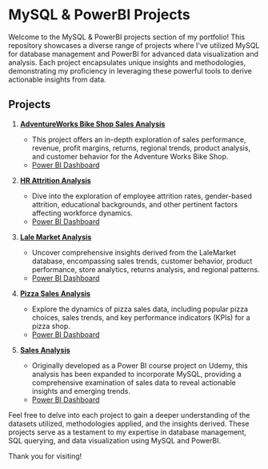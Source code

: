 # MySQL & PowerBI Projects

Welcome to the MySQL & PowerBI projects section of my portfolio! This repository showcases a diverse range of projects where I've utilized MySQL for database management and PowerBI for advanced data visualization and analysis. Each project encapsulates unique insights and methodologies, demonstrating my proficiency in leveraging these powerful tools to derive actionable insights from data.

## Projects

1. **[AdventureWorks Bike Shop Sales Analysis](https://github.com/orla01/Portfolio/tree/main/MySQL%26PowerBI_projects/AdventureWorks_Bike_Shop_Sales_Analysis)**
   - This project offers an in-depth exploration of sales performance, revenue, profit margins, returns, regional trends, product analysis, and customer behavior for the Adventure Works Bike Shop.
   - [Power BI Dashboard](https://app.powerbi.com/view?r=eyJrIjoiMzhlY2UxYjYtMTlkYy00YzU5LWEzYjctODRhYTQ1ODMyYTYzIiwidCI6IjdiNDAyNjYzLTc4ZGUtNGE1ZC1hYjMzLTI0YTkyMmI1YzQ2YSJ9)

3. **[HR Attrition Analysis](https://github.com/orla01/Portfolio/tree/main/MySQL%26PowerBI_projects/HR_Attrition_Analysis)**
   - Dive into the exploration of employee attrition rates, gender-based attrition, educational backgrounds, and other pertinent factors affecting workforce dynamics.
   - [Power BI Dashboard](https://app.powerbi.com/view?r=eyJrIjoiZGNhYzQwNjMtMWQ0YS00OTQ5LTgzNGYtNjRkZWViYjU3ODM1IiwidCI6IjdiNDAyNjYzLTc4ZGUtNGE1ZC1hYjMzLTI0YTkyMmI1YzQ2YSJ9)

4. **[Lale Market Analysis](https://github.com/orla01/Portfolio/tree/main/MySQL%26PowerBI_projects/Lale_Market_Analysis)**
   - Uncover comprehensive insights derived from the LaleMarket database, encompassing sales trends, customer behavior, product performance, store analytics, returns analysis, and regional patterns.
   - [Power BI Dashboard](https://app.powerbi.com/view?r=eyJrIjoiOGEyYmQ1YTktMzdjYS00ZmE5LTkwYWEtYmIxYjAyYTkwNzg3IiwidCI6IjdiNDAyNjYzLTc4ZGUtNGE1ZC1hYjMzLTI0YTkyMmI1YzQ2YSJ9)

5. **[Pizza Sales Analysis](https://github.com/orla01/Portfolio/tree/main/MySQL%26PowerBI_projects/Pizza_Sales_Analysis)**
   - Explore the dynamics of pizza sales data, including popular pizza choices, sales trends, and key performance indicators (KPIs) for a pizza shop.
   - [Power BI Dashboard](https://app.powerbi.com/view?r=eyJrIjoiNzRjMjJkZjQtNzU3My00YmQxLThmMDUtYzJkYTVlOTY5ODcyIiwidCI6IjdiNDAyNjYzLTc4ZGUtNGE1ZC1hYjMzLTI0YTkyMmI1YzQ2YSJ9)

6. **[Sales Analysis](https://github.com/orla01/Portfolio/tree/main/MySQL%26PowerBI_projects/Sales_Analysis)**
   - Originally developed as a Power BI course project on Udemy, this analysis has been expanded to incorporate MySQL, providing a comprehensive examination of sales data to reveal actionable insights and emerging trends.
   - [Power BI Dashboard](https://app.powerbi.com/view?r=eyJrIjoiNjE0ZDliM2MtMzNlNi00MTRiLTg3ZjAtYjNhOWNjYWY2OGE3IiwidCI6IjdiNDAyNjYzLTc4ZGUtNGE1ZC1hYjMzLTI0YTkyMmI1YzQ2YSJ9)

Feel free to delve into each project to gain a deeper understanding of the datasets utilized, methodologies applied, and the insights derived. These projects serve as a testament to my expertise in database management, SQL querying, and data visualization using MySQL and PowerBI.

Thank you for visiting!


